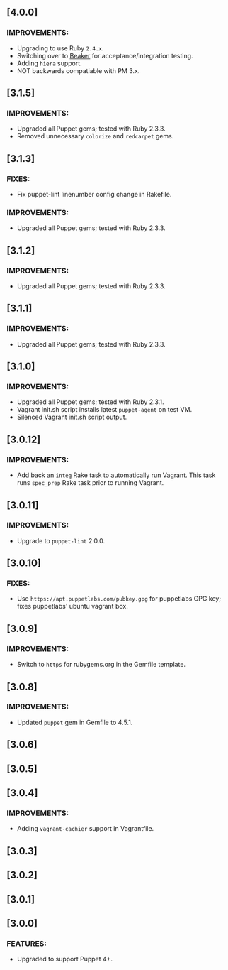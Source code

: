 ## [4.0.0]

### IMPROVEMENTS:

  * Upgrading to use Ruby `2.4.x`.
  * Switching over to [Beaker](https://github.com/puppetlabs/beaker) for acceptance/integration testing.
  * Adding `hiera` support.
  * NOT backwards compatiable with PM 3.x.

## [3.1.5]

### IMPROVEMENTS:

  * Upgraded all Puppet gems; tested with Ruby 2.3.3.
  * Removed unnecessary `colorize` and `redcarpet` gems.

## [3.1.3]

### FIXES:

  * Fix puppet-lint linenumber config change in Rakefile.

### IMPROVEMENTS:

  * Upgraded all Puppet gems; tested with Ruby 2.3.3.

## [3.1.2]

### IMPROVEMENTS:

  * Upgraded all Puppet gems; tested with Ruby 2.3.3.

## [3.1.1]

### IMPROVEMENTS:

  * Upgraded all Puppet gems; tested with Ruby 2.3.3.

## [3.1.0]

### IMPROVEMENTS:

  * Upgraded all Puppet gems; tested with Ruby 2.3.1.
  * Vagrant init.sh script installs latest `puppet-agent` on test VM.
  * Silenced Vagrant init.sh script output.

## [3.0.12]

### IMPROVEMENTS:

  * Add back an `integ` Rake task to automatically run Vagrant. This task runs `spec_prep` Rake task prior to running Vagrant.

## [3.0.11]

### IMPROVEMENTS:

  * Upgrade to `puppet-lint` 2.0.0.

## [3.0.10]

### FIXES:

  * Use `https://apt.puppetlabs.com/pubkey.gpg` for puppetlabs GPG key; fixes puppetlabs' ubuntu vagrant box.

## [3.0.9]

### IMPROVEMENTS:

  * Switch to `https` for rubygems.org in the Gemfile template.

## [3.0.8]

### IMPROVEMENTS:

  * Updated `puppet` gem in Gemfile to 4.5.1.

## [3.0.6]

## [3.0.5]

## [3.0.4]

### IMPROVEMENTS:

  * Adding `vagrant-cachier` support in Vagrantfile.

## [3.0.3]

## [3.0.2]

## [3.0.1]

## [3.0.0]

### FEATURES:

  * Upgraded to support Puppet 4+.

